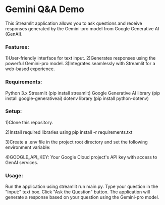 # Gemini Q&A Demo
This Streamlit application allows you to ask questions and receive responses generated by the Gemini-pro model from Google Generative AI (GenAI).

### Features:

1)User-friendly interface for text input.
2)Generates responses using the powerful Gemini-pro model.
3)Integrates seamlessly with Streamlit for a web-based experience.

### Requirements:

Python 3.x
Streamlit (pip install streamlit)
Google Generative AI library (pip install google-generativeai)
dotenv library (pip install python-dotenv)

### Setup:

1)Clone this repository.

2)Install required libraries using pip install -r requirements.txt

3)Create a .env file in the project root directory and set the following environment variable:

4)GOOGLE_API_KEY: Your Google Cloud project's API key with access to GenAI services.

### Usage:

Run the application using streamlit run main.py.
Type your question in the "Input:" text box.
Click "Ask the Question" button.
The application will generate a response based on your question using the Gemini-pro model.

